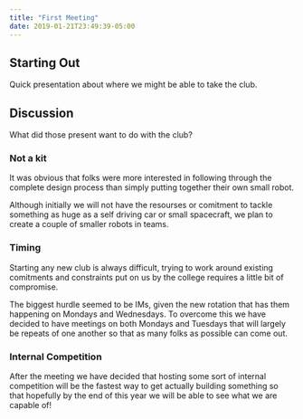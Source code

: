 ```yaml
---
title: "First Meeting"
date: 2019-01-21T23:49:39-05:00
---
```


## Starting Out

Quick presentation about where we might be able to take the club. 

## Discussion

What did those present want to do with the club? 

### Not a kit

It was obvious that folks were more interested in following through the complete design process than simply putting together their own small robot. 

Although initially we will not have the resourses or comitment to tackle something as huge as a self driving car or small spacecraft, we plan to create a couple of smaller robots in teams.

### Timing

Starting any new club is always difficult, trying to work around existing comitments and constraints put on us by the college requires a little bit of compromise. 

The biggest hurdle seemed to be IMs, given the new rotation that has them happening on Mondays and Wednesdays. To overcome this we have decided to have meetings on both Mondays and Tuesdays that will largely be repeats of one another so that as many folks as possible can come out.

### Internal Competition

After the meeting we have decided that hosting some sort of internal competition will be the fastest way to get actually building something so that hopefully by the end of this year we will be able to see what we are capable of!
